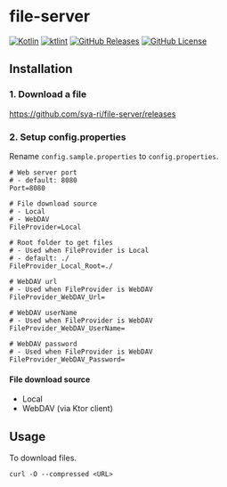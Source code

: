 # file-server

[![Kotlin](https://img.shields.io/badge/kotlin-1.6.10-blue.svg?logo=kotlin)](http://kotlinlang.org)
[![ktlint](https://img.shields.io/badge/code%20style-%E2%9D%A4-FF4081.svg)](https://ktlint.github.io/)
[![GitHub Releases](https://img.shields.io/github/v/release/sya-ri/file-server)](https://github.com/sya-ri/file-server/releases)
[![GitHub License](https://img.shields.io/badge/license-Apache%20License%202.0-blue.svg?style=flat)](http://www.apache.org/licenses/LICENSE-2.0)

## Installation

### 1. Download a file

https://github.com/sya-ri/file-server/releases

### 2. Setup config.properties

Rename `config.sample.properties` to `config.properties`.

```properties
# Web server port
# - default: 8080
Port=8080

# File download source
# - Local
# - WebDAV
FileProvider=Local

# Root folder to get files
# - Used when FileProvider is Local
# - default: ./
FileProvider_Local_Root=./

# WebDAV url
# - Used when FileProvider is WebDAV
FileProvider_WebDAV_Url=

# WebDAV userName
# - Used when FileProvider is WebDAV
FileProvider_WebDAV_UserName=

# WebDAV password
# - Used when FileProvider is WebDAV
FileProvider_WebDAV_Password=
```

#### File download source

- Local
- WebDAV (via Ktor client)

## Usage

To download files.

```shell
curl -O --compressed <URL>
```
